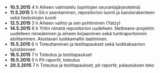 * **10.5.2015** 4 h Aiheen valmistelu (opintojen seurantajärjestelmä)
* **11.5.2015** 5 h Git:n asentaminen, repositorion luonti ja kansiorakenteen sekä tiedostojen luonti
* **12.5.2015** 3 h Aiheen vaihto ja sen pohtiminen (Yatzy)
* **14.5.2015** 6 h Yritin nimetä repositorion uudelleen. Netbeans-projektin uudelleen nimeäminen ja aiheen kirjaaminen sekä tuntiraportoinnin aloittaminen. Alustavan luokkamallin laatiminen.
* **15.5.2015** 6 h Toteuttaminen ja testitapaukset sekä luokkakaavion työstäminen
* **18.5.2015** 7 h Toteutus ja testitapaukset
* **19.5.2015** 5 h Pit raportit, toteutus
* **20.5.2015** 7 h Toteutus ja testitapaukset, pit raportit, palautuksen teko
